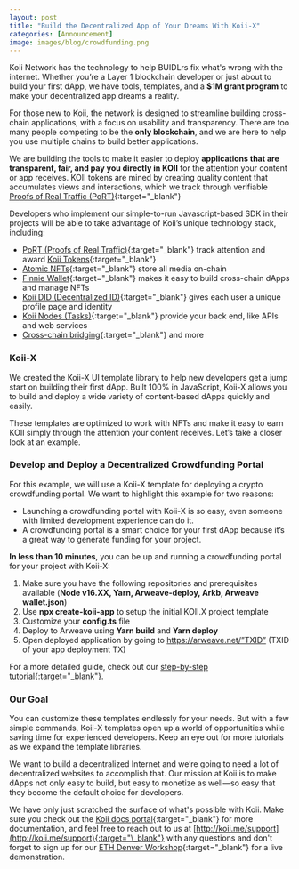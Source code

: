 ```yaml
---
layout: post
title: "Build the Decentralized App of Your Dreams With Koii-X"
categories: [Announcement]
image: images/blog/crowdfunding.png
---
```


Koii Network has the technology to help BUIDLrs fix what's wrong with the internet. Whether you’re a Layer 1 blockchain developer or just about to build your first dApp, we have tools, templates, and a **$1M grant program** to make your decentralized app dreams a reality.

For those new to Koii, the network is designed to streamline building cross-chain applications, with a focus on usability and transparency. There are too many people competing to be the **only blockchain**, and we are here to help you use multiple chains to build better applications.

We are building the tools to make it easier to deploy **applications that are transparent, fair, and pay you directly in KOII** for the attention your content or app receives. KOII tokens are mined by creating quality content that accumulates views and interactions, which we track through verifiable [Proofs of Real Traffic (PoRT)](https://koii.network/proofs-of-real-traffic.pdf){:target="\_blank"}

Developers who implement our simple-to-run Javascript-based SDK in their projects will be able to take advantage of Koii’s unique technology stack, including:

- [PoRT (Proofs of Real Traffic)](https://koii.network/proofs-of-real-traffic.pdf){:target="\_blank"} track attention and award [Koii Tokens](https://blog.koii.network/What-Is-The-Attention_Economy/){:target="\_blank"}
- [Atomic NFTs](https://atomicnft.com){:target="\_blank"} store all media on-chain
- [Finnie Wallet](https://github.com/koii-network/Finnie.site){:target="\_blank"} makes it easy to build cross-chain dApps and manage NFTs
- [Koii DID (Decentralized ID)](https://blog.koii.network/DID/){:target="\_blank"} gives each user a unique profile page and identity
- [Koii Nodes (Tasks)](https://koii.network/earn/everyone){:target="\_blank"} provide your back end, like APIs and web services
- [Cross-chain bridging](https://blog.koii.network/Ethereum-to-Koii/){:target="\_blank"} and more

### Koii-X

We created the Koii-X UI template library to help new developers get a jump start on building their first dApp. Built 100% in JavaScript, Koii-X allows you to build and deploy a wide variety of content-based dApps quickly and easily.

These templates are optimized to work with NFTs and make it easy to earn KOII simply through the attention your content receives. Let’s take a closer look at an example.

### Develop and Deploy a Decentralized Crowdfunding Portal

For this example, we will use a Koii-X template for deploying a crypto crowdfunding portal. We want to highlight this example for two reasons:

- Launching a crowdfunding portal with Koii-X is so easy, even someone with limited development experience can do it.
- A crowdfunding portal is a smart choice for your first dApp because it’s a great way to generate funding for your project.

**In less than 10 minutes**, you can be up and running a crowdfunding portal for your project with Koii-X:

1. Make sure you have the following repositories and prerequisites available (**Node v16.XX, Yarn, Arweave-deploy, Arkb, Arweave wallet.json**)
2. Use **npx create-koii-app** to setup the initial KOII.X project template
3. Customize your **config.ts** file
4. Deploy to Arweave using **Yarn build** and **Yarn deploy**
5. Open deployed application by going to https://arweave.net/”TXID” (TXID of your app deployment TX)

For a more detailed guide, check out our [step-by-step tutorial](https://koii.me/crowdfund){:target="\_blank"}.

### Our Goal

You can customize these templates endlessly for your needs. But with a few simple commands, Koii-X templates open up a world of opportunities while saving time for experienced developers. Keep an eye out for more tutorials as we expand the template libraries.

We want to build a decentralized Internet and we’re going to need a lot of decentralized websites to accomplish that. Our mission at Koii is to make dApps not only easy to build, but easy to monetize as well—so easy that they become the default choice for developers.

We have only just scratched the surface of what's possible with Koii. Make sure you check out the [Koii docs portal](http://koii.me/dev_docs){:target="\_blank"} for more documentation, and feel free to reach out to us at [http://koii.me/support](http://koii.me/support){:target="\_blank"} with any questions and don't forget to sign up for our [ETH Denver Workshop](https://koii.me/ETHDenWorkshop){:target="\_blank"} for a live demonstration.
